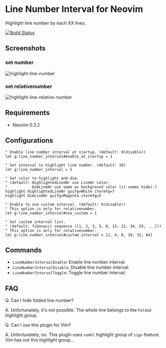 # Line Number Interval for Neovim

Highlight line number by each XX lines.

[![Build Status](https://travis-ci.org/IMOKURI/line-number-interval.nvim.svg?branch=master)](https://travis-ci.org/IMOKURI/line-number-interval.nvim)

## Screenshots

### set number

![highlight-line-number](https://user-images.githubusercontent.com/1638500/66444757-6b181f80-ea7f-11e9-8d26-20768193934e.gif)

### set relativenumber

![highlight-line-relative-number](https://user-images.githubusercontent.com/1638500/66444779-79663b80-ea7f-11e9-8c97-8fbd0552c6ca.gif)

## Requirements

- Neovim 0.3.2

## Configurations

``` vim
" Enable line number interval at startup. (default: 0(disable))
let g:line_number_interval#enable_at_startup = 1

" Set interval to highlight line number. (default: 10)
let g:line_number_interval = 5

" Set color to highlight and dim.
" (default: HighlightedLineNr use LineNr color,
"           DimLineNr use same as background color (it seems hide).)
highlight HighlightedLineNr guifg=White ctermfg=7
highlight DimLineNr guifg=Magenta ctermfg=5

" Enable to use custom interval. (default: 0(disable))
" This option is only for relativenumber.
let g:line_number_interval#use_custom = 1

" Set custom interval list.
" (default: fibonacci sequence ([1, 2, 3, 5, 8, 13, 21, 34, 55, ...]))
" This option is only for relativenumber.
let g:line_number_interval#custom_interval = [2, 4, 8, 16, 32, 64]
```

## Commands

- `LineNumberIntervalEnable`: Enable line number interval.
- `LineNumberIntervalDisable`: Disable line number interval.
- `LineNumberIntervalToggle`: Toggle line number interval.

## FAQ

Q. Can I hide folded line number?

A. Unfortunately, it's not possible.
The whole line belongs to the `Folded` highlight group.

Q. Can I use this plugin for Vim?

A. Unfortunately, no.
This plugin uses `numhl` highlight group of `sign` feature.
Vim has not this highlight group...
